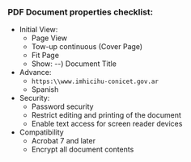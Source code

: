 ### PDF Document properties checklist:

* Initial View:
     - Page View
     - Tow-up continuous (Cover Page)
     -  Fit Page
     - Show: --) Document Title
* Advance:
     - `https:\\www.imhicihu-conicet.gov.ar`
     - Spanish
* Security:
    - Password security
    - Restrict editing and printing of the document
    - Enable text access for screen reader devices
 * Compatibility 
	  - Acrobat 7 and later
	  - Encrypt all document contents
